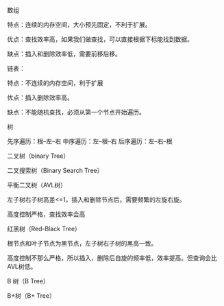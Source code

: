 数组

特点：连续的内存空间，大小预先固定，不利于扩展。

优点：查找效率高，如果我们做查找，可以直接根据下标能找到数据。

缺点：插入和删除效率低，需要前移后移。



链表：

特点：不连续的内存空间，利于扩展

优点：插入删除效率高。

缺点：不能随机查找，必须从第一个节点开始遍历。



树

先序遍历：根–左–右
中序遍历：左–根–右
后序遍历：左–右–根

二叉树（binary Tree）



二叉搜索树（Binary Search Tree）



平衡二叉树（AVL树）

左子树右子树高差<=1，插入和删除节点后，需要频繁的左旋右旋。

高度控制严格，查找效率会高

红黑树（Red-Black Tree）

根节点和叶子节点为黑节点，左子树右子树的黑高一致。

高度控制不那么严格，所以插入，删除后自旋的频率低，效率提高。但查询会比AVL树低。

B 树（B Tree）



B+树（B+ Tree）